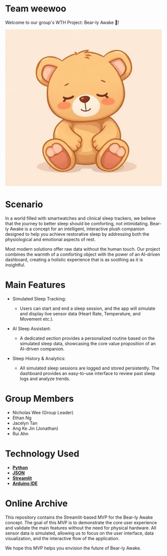 # Team weewoo
Welcome to our group's WTH Project: Bear-ly Awake 🐻!

![assets/bear image.jpg)](https://github.com/JustLikeChuu/bearly-awake/blob/main/assets/bear%20image.jpg?raw=true)

# Scenario
In a world filled with smartwatches and clinical sleep trackers, we believe that the journey to better sleep should be comforting, not intimidating. Bear-ly Awake is a concept for an intelligent, interactive plush companion designed to help you achieve restorative sleep by addressing both the physiological and emotional aspects of rest.

Most modern solutions offer raw data without the human touch. Our project combines the warmth of a comforting object with the power of an AI-driven dashboard, creating a holistic experience that is as soothing as it is insightful.

# Main Features
- Simulated Sleep Tracking: 
    - Users can start and end a sleep session, and the app will simulate and display live sensor data (Heart Rate, Temperature, and Movement etc.).
    
- AI Sleep Assistant: 
    - A dedicated section provides a personalized routine based on the simulated sleep data, showcasing the core value proposition of an AI-driven companion.

- Sleep History & Analytics: 
    - All simulated sleep sessions are logged and stored persistently. The dashboard provides an easy-to-use interface to review past sleep logs and analyze trends.

# Group Members
- Nicholas Wee (Group Leader)
- Ethan Ng
- Jacelyn Tan
- Ang Ke Jin (Jonathan)
- Rui Ahn

# Technology Used
- [**Python**](https://www.python.org/)
- [**JSON**](https://json.org)
- [**Streamlit**](https://https://streamlit.io/)
- [**Arduino IDE**](https://www.arduino.cc/en/software/)

# Online Archive 
This repository contains the Streamlit-based MVP for the Bear-ly Awake concept. The goal of this MVP is to demonstrate the core user experience and validate the main features without the need for physical hardware. All sensor data is simulated, allowing us to focus on the user interface, data visualization, and the interactive flow of the application.

We hope this MVP helps you envision the future of Bear-ly Awake.
